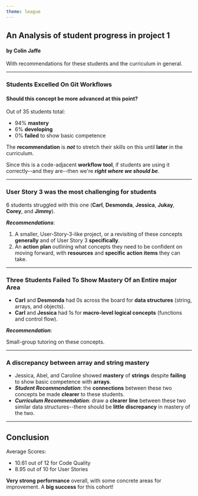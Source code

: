 ```yaml
---
theme: league
---
```


## An Analysis of student progress in project 1

#### by Colin Jaffe

With recommendations for these students and the curriculum in general.

---

### Students Excelled On Git Workflows

#### Should this concept be more advanced at this point?

Out of 35 students total:

- 94% **mastery**
- 6% **developing**
- 0% **failed** to show basic competence

The **recommendation** is **_not_** to stretch their skills on this until **later** in the curriculum.

Since this is a code-adjacent **workflow** **tool**, if students are using it correctly--and they are--then we're **_right where we should be_**.

---

### User Story 3 was the most challenging for students

6 students struggled with this one (**Carl**, **Desmonda**, **Jessica**, **Jukay**, **Corey**, and **Jimmy**).

**_Recommendations_**:

1. A smaller, User-Story-3-like project, or a revisiting of these concepts **generally** and of User Story 3 **specifically**.
2. An **action** **plan** outlining what concepts they need to be confident on moving forward, with **resources** and **specific** **action** **items** they can take.

---

### Three Students Failed To Show Mastery Of an Entire major Area

- **Carl** and **Desmonda** had 0s across the board for **data structures** (string, arrays, and objects).
- **Carl** and **Jessica** had 1s for **macro-level logical concepts** (functions and control flow).

**_Recommendation_**:

Small-group tutoring on these concepts.

---

### A discrepancy between array and string mastery

- Jessica, Abel, and Caroline showed **mastery** of **strings** despite **failing** to show basic competence with **arrays**.
- **_Student Recommendation_**: the **connections** between these two concepts be made **clearer** to these students.
- **_Curriculum Recommendation_**: draw a **clearer** **line** between these two similar data structures--there should be **little** **discrepancy** in mastery of the two.

---

## Conclusion

Average Scores:

- 10.61 out of 12 for Code Quality
- 8.95 out of 10 for User Stories

**Very strong performance** overall, with some concrete areas for improvement. A **big success** for this cohort!
